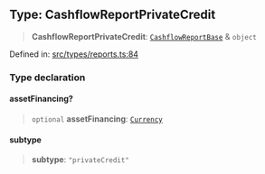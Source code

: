 
## Type: CashflowReportPrivateCredit

> **CashflowReportPrivateCredit**: [`CashflowReportBase`](#type-cashflowreportbase) & `object`

Defined in: [src/types/reports.ts:84](https://github.com/centrifuge/sdk/blob/5924ed586d0e61ad527b0c53333be0f2d6e0ea5a/src/types/reports.ts#L84)

### Type declaration

#### assetFinancing?

> `optional` **assetFinancing**: [`Currency`](#class-currency)

#### subtype

> **subtype**: `"privateCredit"`
